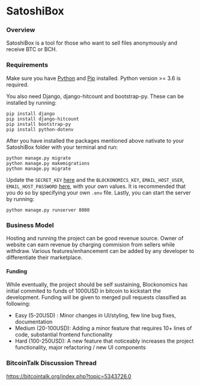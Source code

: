 # SatoshiBox

### Overview
SatoshiBox is a tool for those who want to sell files anonymously and receive BTC or BCH.

### Requirements
Make sure you have [Python](https://www.python.org/downloads/) and [Pip](https://pip.pypa.io/en/latest/installing/#installing-with-get-pip-py) installed. Python version >= 3.6 is required.

You also need Django, django-hitcount and bootstrap-py. These can be installed by running:

```
pip install django
pip install django-hitcount
pip install bootstrap-py
pip install python-dotenv
```
After you have installed the packages mentioned above nativate to your SatoshiBox folder with your terminal and run:
```
python manage.py migrate
python manage.py makemigrations
python manage.py migrate
```
Update the `SECRET_KEY` [here](https://github.com/cnohall/SatoshiBox/blob/master/satoshi_box/settings.py#L28) and the `BLOCKONOMICS_KEY`, `EMAIL_HOST_USER`, `EMAIL_HOST_PASSWORD` [here](https://github.com/cnohall/SatoshiBox/blob/master/satoshi_box/settings.py#L130-L135), with your own values. It is recommended that you do so by specifying your own `.env` file. 
Lastly, you can start the server by running:
```
python manage.py runserver 8080
```
### Business Model
Hosting and running the project can be good revenue source. Owner of website can earn revenue by charging commision from sellers while withdraw. Various features/enhancement can be added by any developer to differentiate their marketplace. 

#### Funding
While eventually, the project should be self sustaining, Blockonomics has initial commited to funds of 1000USD in bitcoin to kickstart the development. Funding will be given to merged pull requests classified as following:

- Easy (5-20USD) : Minor changes in UI/styling, few line bug fixes, documentation 
- Medium (20-100USD): Adding a minor feature that requires 10+ lines of code, substantial frontend functionality
- Hard (100-250USD): A new feature that noticeably increases the project functionality, major refactoring / new UI components 

### BitcoinTalk Discussion Thread
https://bitcointalk.org/index.php?topic=5343726.0    
